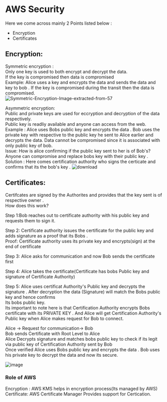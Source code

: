 # AWS Security 

Here we come across mainly 2 Points listed below :<br>
* Encryption 
* Certificates 



## Encryption:

Symmetric encryption :<br>
Only one key is used to both encrypt and decrypt the data.<br>
If the key is compromised then data is compromised <br>
Example: Alice uses a key and encrypts the data and sends the data and key to bob . If the key is compromised during the transit then the data is compromised.<br>
![Symmetric-Encryption-Image-extracted-from-57](https://user-images.githubusercontent.com/113619300/209456029-bffb3a72-79c0-4424-b469-d23d93595bdf.png)

Asymmetric encryption:<br>
Public and private keys are used for eccryption and decryption of the data respectively.<br>
Public key is readliy available and anyone can access from the web.<br>
Example : Alice uses Bobs public key and encrypts the data . Bob uses the private key with respective to the public key he sent to Alice earlier and decrypts the data.
Data cannot be compromised since it is associated with only public key of bob.<br>
Issue: How is alice confirming if the public key sent to her is of Bob's? Anyone can compromise and replace bobs key with their public key . 
Solution : Here comes certification authority who signs the certicate and confirms that its the bob's key .
![download](https://user-images.githubusercontent.com/113619300/209456145-9106a94d-866e-47d3-8b33-88ad2ad6e8b7.png)



## Certificates:

Certifcates are signed by the Authorites and provides that the key sent is of respective owner .<br>
How does this work?<br>

Step 1:Bob reaches out to certificate authority with his public key and requests them to sign it.<br>

Step 2: Certificate authority issues the certificate for the public key and adds signature as a proof that its Bobs .<br>
Proof: Certificate authority uses its private key and encrypts(sign) at the end of certificate<br>

Step 3: Alice asks for communication and now Bob sends the certificate first<br>

Step 4: Alice takes the certificate(Certificate has bobs Public key and signature of Certificate Authority)<br>

Step 5: Alice uses certificat Authority's Public key and decrypts the signature . After decryption the data (Signature) will match the Bobs public key and hence confirms<br>
Its bobs public key.<br>
Its important to note here is that Certification Authority encrypts Bobs certificate with its PRIVATE KEY . And Alice will get Certification Authority's Public key when Alice makes request for Bob to connect.



Alice -> Request for communication-> Bob <br>
Bob sends Certificate with Root Level to Alice <br>
Alice Decrypts signature and matches bobs public key to check if its legit via public key of Certification Authority sent by Bob<br>
Once verified Alice uses Bobs public key and encrypts the data . Bob uses his private key to decrypt the data and now its secure.

![image](https://user-images.githubusercontent.com/113619300/209456415-f9a29630-3f5f-47f4-b880-14ce257a14f9.png)



### Role of AWS 

Encryption : AWS KMS helps in encryption process(Its managed by AWS)<br>
Certificate: AWS Certificate Manager Provides support for Certication.


